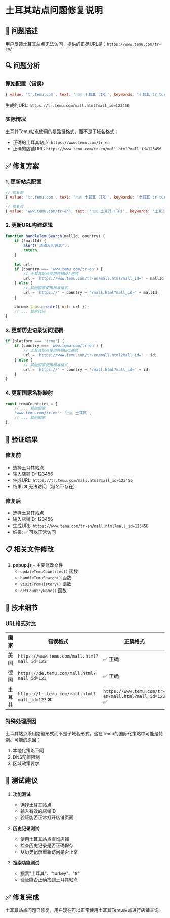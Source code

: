 # 土耳其站点问题修复说明

## 🐛 问题描述

用户反馈土耳其站点无法访问，提供的正确URL是：`https://www.temu.com/tr-en/`

## 🔍 问题分析

### 原始配置（错误）
```javascript
{ value: 'tr.temu.com', text: '🇹🇷 土耳其 (TR)', keywords: '土耳其 tr turkey' }
```
生成的URL: `https://tr.temu.com/mall.html?mall_id=123456`

### 实际情况
土耳其Temu站点使用的是路径格式，而不是子域名格式：
- 正确的土耳其站点: `https://www.temu.com/tr-en`
- 正确的店铺URL: `https://www.temu.com/tr-en/mall.html?mall_id=123456`

## ✅ 修复方案

### 1. 更新站点配置
```javascript
// 修复前
{ value: 'tr.temu.com', text: '🇹🇷 土耳其 (TR)', keywords: '土耳其 tr turkey' }

// 修复后  
{ value: 'www.temu.com/tr-en', text: '🇹🇷 土耳其 (TR)', keywords: '土耳其 tr turkey' }
```

### 2. 更新URL构建逻辑
```javascript
function handleTemuSearch(mallId, country) {
    if (!mallId) {
        alert('请输入店铺ID');
        return;
    }
    
    let url;
    if (country === 'www.temu.com/tr-en') {
        // 土耳其站点使用特殊URL格式
        url = 'https://www.temu.com/tr-en/mall.html?mall_id=' + mallId;
    } else {
        // 其他国家使用标准格式
        url = 'https://' + country + '/mall.html?mall_id=' + mallId;
    }
    
    chrome.tabs.create({ url: url });
    // ... 其余代码
}
```

### 3. 更新历史记录访问逻辑
```javascript
if (platform === 'temu') {
    if (country === 'www.temu.com/tr-en') {
        // 土耳其站点使用特殊URL格式
        url = 'https://www.temu.com/tr-en/mall.html?mall_id=' + id;
    } else {
        // 其他国家使用标准格式
        url = 'https://' + country + '/mall.html?mall_id=' + id;
    }
}
```

### 4. 更新国家名称映射
```javascript
const temuCountries = {
    // ... 其他国家
    'www.temu.com/tr-en': '🇹🇷 土耳其',
    // ... 其他国家
};
```

## 🧪 验证结果

### 修复前
- 选择土耳其站点
- 输入店铺ID: 123456
- 生成URL: `https://tr.temu.com/mall.html?mall_id=123456`
- 结果: ❌ 无法访问（域名不存在）

### 修复后
- 选择土耳其站点  
- 输入店铺ID: 123456
- 生成URL: `https://www.temu.com/tr-en/mall.html?mall_id=123456`
- 结果: ✅ 可以正常访问

## 📋 相关文件修改

1. **popup.js** - 主要修改文件
   - `updateTemuCountries()` 函数
   - `handleTemuSearch()` 函数  
   - `visitFromHistory()` 函数
   - `getCountryName()` 函数

## 🔧 技术细节

### URL格式对比
| 国家 | 错误格式 | 正确格式 |
|------|---------|---------|
| 美国 | `https://www.temu.com/mall.html?mall_id=123` | ✅ 正确 |
| 德国 | `https://de.temu.com/mall.html?mall_id=123` | ✅ 正确 |
| 土耳其 | `https://tr.temu.com/mall.html?mall_id=123` ❌ | `https://www.temu.com/tr-en/mall.html?mall_id=123` ✅ |

### 特殊处理原因
土耳其站点采用路径形式而不是子域名形式，这在Temu的国际化策略中可能是特例。可能的原因：
1. 本地化策略不同
2. DNS配置限制
3. 区域政策要求

## 📝 测试建议

1. **功能测试**
   - 选择土耳其站点
   - 输入有效的店铺ID
   - 验证能否正常打开店铺页面

2. **历史记录测试**
   - 使用土耳其站点查询店铺
   - 检查历史记录是否正确保存
   - 从历史记录重新访问是否正常

3. **搜索功能测试**
   - 搜索"土耳其"、"turkey"、"tr"
   - 验证能否正确找到土耳其站点

## ✅ 修复完成

土耳其站点问题已修复，用户现在可以正常使用土耳其Temu站点进行店铺查询。